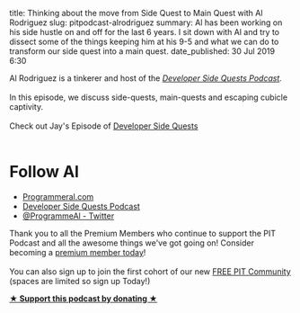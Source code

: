 title: Thinking about the move from Side Quest to Main Quest with Al Rodriguez
slug: pitpodcast-alrodriguez
summary: Al has been working on his side hustle on and off for the last 6 years. I sit down with Al and try to dissect some of the things keeping him at his 9-5 and what we can do to transform our side quest into a main quest.
date_published: 30 Jul 2019 6:30

<div class="site-episode-show-notes">
    <div>Al Rodriguez is a tinkerer and host of the <a href="https://www.developersidequestspodcast.com" target="_blank"><em>Developer Side Quests Podcast</em></a><em>.&nbsp;</em></div><div><em><br></em>In this episode, we discuss side-quests, main-quests and escaping cubicle captivity.</div><div><br>Check out Jay's Episode of <a href="https://www.developersidequestspodcast.com/9-jay-miller" target="_blank">Developer Side Quests</a></div><div><br></div><h1>Follow Al</h1><ul><li><a href="https://programmeral.com" target="_blank">Programmeral.com</a></li><li><a href="https://www.developersidequestspodcast.com" target="_blank">Developer Side Quests Podcast</a></li><li><a href="https://twitter.com/ProgrammerAl" target="_blank">@ProgrammeAl - Twitter</a></li></ul><div>Thank you to all the Premium Members who continue to support the PIT Podcast and all the awesome things we've got going on! Consider becoming a <a href="https://productivityintech.com/memberships" target="_blank">premium member today</a>!</div><div><br></div><div>You can also sign up to join the first cohort of our new <a href="https://productivityintech.palapa.co" target="_blank">FREE PIT Community</a> (spaces are limited so sign up Today!)</div><p><strong><a target="_blank" rel="payment" title="★ Support this podcast by donating ★" href="Https://ko-fi.com/jayandjaymedia">★ Support this podcast by donating ★</a></strong></p>
  </div>

